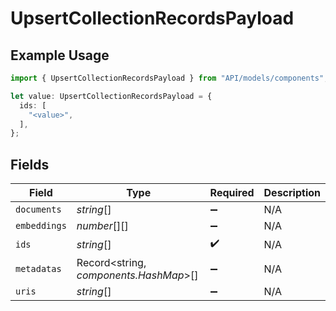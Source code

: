 # UpsertCollectionRecordsPayload

## Example Usage

```typescript
import { UpsertCollectionRecordsPayload } from "API/models/components";

let value: UpsertCollectionRecordsPayload = {
  ids: [
    "<value>",
  ],
};
```

## Fields

| Field                                  | Type                                   | Required                               | Description                            |
| -------------------------------------- | -------------------------------------- | -------------------------------------- | -------------------------------------- |
| `documents`                            | *string*[]                             | :heavy_minus_sign:                     | N/A                                    |
| `embeddings`                           | *number*[][]                           | :heavy_minus_sign:                     | N/A                                    |
| `ids`                                  | *string*[]                             | :heavy_check_mark:                     | N/A                                    |
| `metadatas`                            | Record<string, *components.HashMap*>[] | :heavy_minus_sign:                     | N/A                                    |
| `uris`                                 | *string*[]                             | :heavy_minus_sign:                     | N/A                                    |